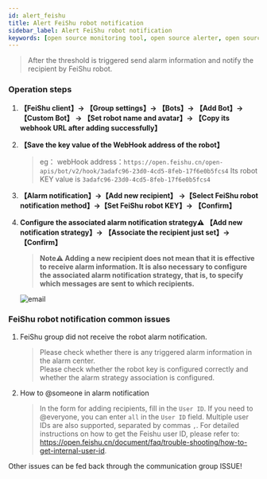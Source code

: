 ```yaml
---
id: alert_feishu
title: Alert FeiShu robot notification      
sidebar_label: Alert FeiShu robot notification     
keywords: [open source monitoring tool, open source alerter, open source feishu bot notification]
---
```


> After the threshold is triggered send alarm information and notify the recipient by FeiShu robot.

### Operation steps

1. **【FeiShu client】-> 【Group settings】-> 【Bots】-> 【Add Bot】-> 【Custom  Bot】 -> 【Set robot name and avatar】-> 【Copy its webhook URL after adding successfully】**

2. **【Save the key value of the WebHook address of the robot】**

    > eg： webHook address：`https://open.feishu.cn/open-apis/bot/v2/hook/3adafc96-23d0-4cd5-8feb-17f6e0b5fcs4`
    > Its robot KEY value is `3adafc96-23d0-4cd5-8feb-17f6e0b5fcs4`

3. **【Alarm notification】->【Add new recipient】 ->【Select FeiShu robot notification method】->【Set FeiShu robot KEY】-> 【Confirm】**

4. **Configure the associated alarm notification strategy⚠️ 【Add new notification strategy】-> 【Associate the recipient just set】-> 【Confirm】**

    > **Note⚠️ Adding a new recipient does not mean that it is effective to receive alarm information. It is also necessary to configure the associated alarm notification strategy, that is, to specify which messages are sent to which recipients.**

    ![email](/img/docs/help/alert-notice-4.png)

### FeiShu robot notification common issues

1. FeiShu group did not receive the robot alarm notification.

    > Please check whether there is any triggered alarm information in the alarm center.  
    > Please check whether the robot key is configured correctly and whether the alarm strategy association is configured.

2. How to @someone in alarm notification

    > In the form for adding recipients, fill in the `User ID`. If you need to @everyone, you can enter `all` in the `User ID` field. Multiple user IDs are also supported, separated by commas `,`. For detailed instructions on how to get the Feishu user ID, please refer to: https://open.feishu.cn/document/faq/trouble-shooting/how-to-get-internal-user-id.

Other issues can be fed back through the communication group ISSUE!
